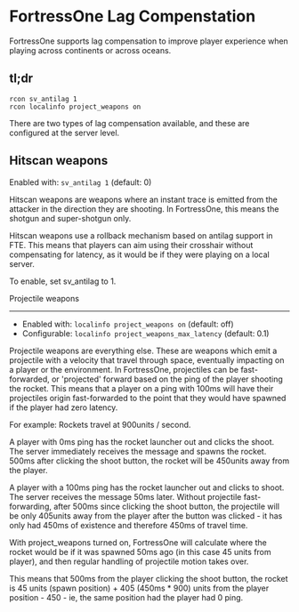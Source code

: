FortressOne Lag Compenstation
=========
FortressOne supports lag compensation to improve player experience when playing across continents or across oceans.

tl;dr
--
```
rcon sv_antilag 1
rcon localinfo project_weapons on
```

There are two types of lag compensation available, and these are configured at the server level. 

Hitscan weapons
---------------
Enabled with: ```sv_antilag 1``` (default: 0)

Hitscan weapons are weapons where an instant trace is emitted from the attacker in the direction they are shooting. In FortressOne, this means the shotgun and super-shotgun only. 

Hitscan weapons use a rollback mechanism based on antilag support in FTE. This means that players can aim using their crosshair without compensating for latency, as it would be if they were playing on a local server.

To enable, set sv_antilag to 1.

Projectile weapons 

------------------

- Enabled with: ```localinfo project_weapons on``` (default: off)
- Configurable: ```localinfo project_weapons_max_latency``` (default: 0.1)

Projectile weapons are everything else. These are weapons which emit a projectile with a velocity that travel through space, eventually impacting on a player or the environment. 
In FortressOne, projectiles can be fast-forwarded, or 'projected' forward based on the ping of the player shooting the rocket. This means that a player on a ping with 100ms will have their projectiles origin fast-forwarded to the point that they would have spawned if the player had zero latency. 

For example:
Rockets travel at 900units / second.

A player with 0ms ping has the rocket launcher out and clicks the shoot. The server immediately receives the message and spawns the rocket. 500ms after clicking the shoot button, the rocket will be 450units away from the player. 

A player with a 100ms ping has the rocket launcher out and clicks to shoot. The server receives the message 50ms later. Without projectile fast-forwarding, after 500ms since clicking the shoot button, the projectile will be only 405units away from the player after the button was clicked - it has only had 450ms of existence and therefore 450ms of travel time. 

With project_weapons turned on, FortressOne will calculate where the rocket would be if it was spawned 50ms ago (in this case 45 units from player), and then regular handling of projectile motion takes over. 

This means that 500ms from the player clicking the shoot button, the rocket is 45 units (spawn position) + 405 (450ms * 900) units from the player position - 450 - ie, the same position had the player had 0 ping. 

